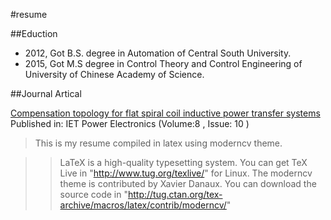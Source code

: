 #resume

##Eduction

* 2012, Got B.S. degree in Automation of Central South University.
* 2015, Got M.S degree in Control Theory and Control Engineering of University of Chinese Academy of Science.

##Journal Artical

[Compensation topology for flat spiral coil inductive power transfer systems](http://ieeexplore.ieee.org/xpl/articleDetails.jsp?reload=true&arnumber=7274056)
Published in: IET Power Electronics (Volume:8 ,  Issue: 10 )

>This is my resume compiled in latex using moderncv theme.

>>LaTeX is a high-quality typesetting system. You can get TeX Live in "http://www.tug.org/texlive/" for Linux.
>>The moderncv theme is contributed by Xavier Danaux.
>>You can download the source code in "http://tug.ctan.org/tex-archive/macros/latex/contrib/moderncv/"




